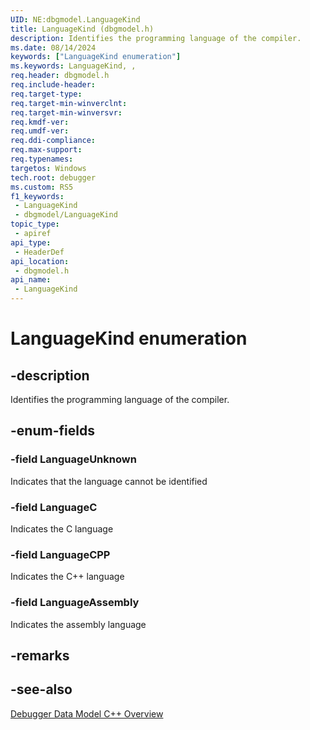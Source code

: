 ```yaml
---
UID: NE:dbgmodel.LanguageKind
title: LanguageKind (dbgmodel.h)
description: Identifies the programming language of the compiler.
ms.date: 08/14/2024
keywords: ["LanguageKind enumeration"]
ms.keywords: LanguageKind, ,
req.header: dbgmodel.h
req.include-header: 
req.target-type: 
req.target-min-winverclnt: 
req.target-min-winversvr: 
req.kmdf-ver: 
req.umdf-ver: 
req.ddi-compliance: 
req.max-support: 
req.typenames: 
targetos: Windows
tech.root: debugger
ms.custom: RS5
f1_keywords:
 - LanguageKind
 - dbgmodel/LanguageKind
topic_type:
 - apiref
api_type:
 - HeaderDef
api_location:
 - dbgmodel.h
api_name:
 - LanguageKind
---
```


# LanguageKind enumeration


## -description

Identifies the programming language of the compiler.

## -enum-fields

### -field LanguageUnknown 

Indicates that the language cannot be identified

### -field LanguageC 

Indicates the C language

### -field LanguageCPP 

Indicates the C++ language

### -field LanguageAssembly 

Indicates the assembly language

## -remarks

## -see-also

[Debugger Data Model C++ Overview](/windows-hardware/drivers/debugger/data-model-cpp-overview)
